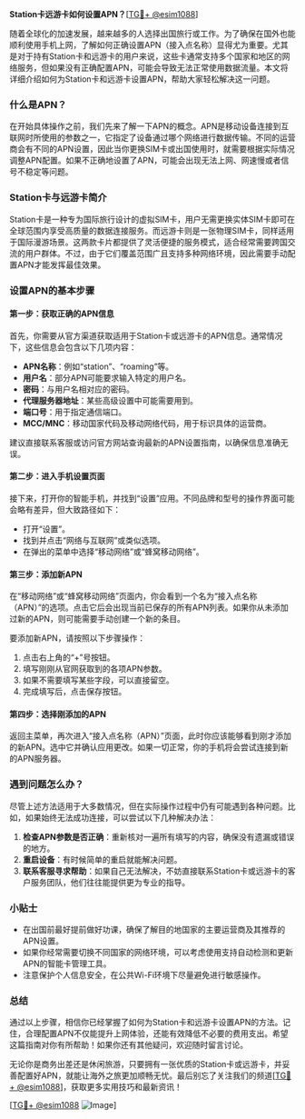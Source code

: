 **Station卡远游卡如何设置APN？**[[TG💪+ @esim1088](https://t.me/s/esim1088)]

随着全球化的加速发展，越来越多的人选择出国旅行或工作。为了确保在国外也能顺利使用手机上网，了解如何正确设置APN（接入点名称）显得尤为重要。尤其是对于持有Station卡和远游卡的用户来说，这些卡通常支持多个国家和地区的网络服务，但如果没有正确配置APN，可能会导致无法正常使用数据流量。本文将详细介绍如何为Station卡和远游卡设置APN，帮助大家轻松解决这一问题。

### 什么是APN？

在开始具体操作之前，我们先来了解一下APN的概念。APN是移动设备连接到互联网时所使用的参数之一，它指定了设备通过哪个网络进行数据传输。不同的运营商会有不同的APN设置，因此当你更换SIM卡或出国使用时，就需要根据实际情况调整APN配置。如果不正确地设置了APN，可能会出现无法上网、网速慢或者信号不稳定等问题。

### Station卡与远游卡简介

Station卡是一种专为国际旅行设计的虚拟SIM卡，用户无需更换实体SIM卡即可在全球范围内享受高质量的数据连接服务。而远游卡则是一张物理SIM卡，同样适用于国际漫游场景。这两款卡片都提供了灵活便捷的服务模式，适合经常需要跨国交流的用户群体。不过，由于它们覆盖范围广且支持多种网络环境，因此需要手动配置APN才能发挥最佳效果。

### 设置APN的基本步骤

#### 第一步：获取正确的APN信息
首先，你需要从官方渠道获取适用于Station卡或远游卡的APN信息。通常情况下，这些信息会包含以下几项内容：
- **APN名称**：例如“station”、“roaming”等。
- **用户名**：部分APN可能要求输入特定的用户名。
- **密码**：与用户名相对应的密码。
- **代理服务器地址**：某些高级设置中可能需要用到。
- **端口号**：用于指定通信端口。
- **MCC/MNC**：移动国家代码及移动网络代码，用于标识具体的运营商。

建议直接联系客服或访问官方网站查询最新的APN设置指南，以确保信息准确无误。

#### 第二步：进入手机设置页面
接下来，打开你的智能手机，并找到“设置”应用。不同品牌和型号的操作界面可能会略有差异，但大致路径如下：
- 打开“设置”。
- 找到并点击“网络与互联网”或类似选项。
- 在弹出的菜单中选择“移动网络”或“蜂窝移动网络”。

#### 第三步：添加新APN
在“移动网络”或“蜂窝移动网络”页面内，你会看到一个名为“接入点名称（APN）”的选项。点击它后会出现当前已保存的所有APN列表。如果你从未添加过新的APN，则可能需要手动创建一个新的条目。

要添加新APN，请按照以下步骤操作：
1. 点击右上角的“+”号按钮。
2. 填写刚刚从官网获取到的各项APN参数。
3. 如果不需要填写某些字段，可以直接留空。
4. 完成填写后，点击保存按钮。

#### 第四步：选择刚添加的APN
返回主菜单，再次进入“接入点名称（APN）”页面，此时你应该能够看到刚才添加的新APN。选中它并确认应用更改。如果一切正常，你的手机将会尝试连接到新的APN服务器。

### 遇到问题怎么办？

尽管上述方法适用于大多数情况，但在实际操作过程中仍有可能遇到各种问题。比如，如果始终无法成功连接，可以尝试以下几种解决办法：

1. **检查APN参数是否正确**：重新核对一遍所有填写的内容，确保没有遗漏或错误的地方。
2. **重启设备**：有时候简单的重启就能解决问题。
3. **联系客服寻求帮助**：如果自己无法解决，不妨直接联系Station卡或远游卡的客户服务团队，他们往往能提供更为专业的指导。

### 小贴士

- 在出国前最好提前做好功课，确保了解目的地国家的主要运营商及其推荐的APN设置。
- 如果你经常需要切换不同国家的网络环境，可以考虑使用支持自动检测和更新APN的智能卡管理工具。
- 注意保护个人信息安全，在公共Wi-Fi环境下尽量避免进行敏感操作。

### 总结

通过以上步骤，相信你已经掌握了如何为Station卡和远游卡设置APN的方法。记住，合理配置APN不仅能提升上网体验，还能有效降低不必要的费用支出。希望这篇指南对你有所帮助！如果你还有其他疑问，欢迎随时留言讨论。

无论你是商务出差还是休闲旅游，只要拥有一张优质的Station卡或远游卡，并妥善配置好APN，就能让海外之旅更加顺畅无忧。最后别忘了关注我们的频道[[TG💪+ @esim1088](https://t.me/s/esim1088)]，获取更多实用技巧和最新资讯！

[[TG💪+ @esim1088](https://t.me/s/esim1088) ![Image](https://i.postimg.cc/4NQfJmqS/Snipaste-2025-05-13-00-14-12.png)]